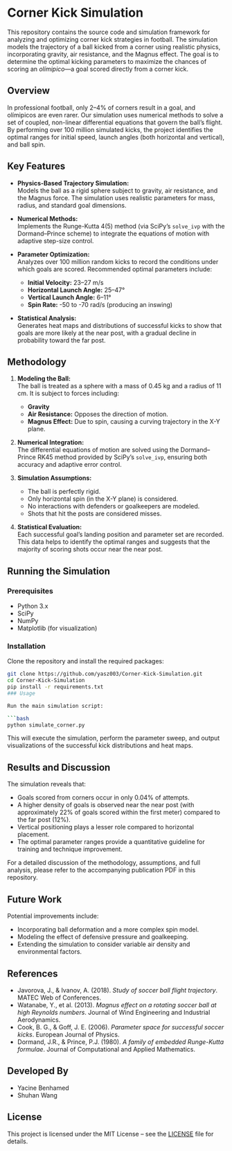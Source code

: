 # Corner Kick Simulation

This repository contains the source code and simulation framework for analyzing and optimizing corner kick strategies in football. The simulation models the trajectory of a ball kicked from a corner using realistic physics, incorporating gravity, air resistance, and the Magnus effect. The goal is to determine the optimal kicking parameters to maximize the chances of scoring an *olímipico*—a goal scored directly from a corner kick.

## Overview

In professional football, only 2–4% of corners result in a goal, and olímipicos are even rarer. Our simulation uses numerical methods to solve a set of coupled, non-linear differential equations that govern the ball’s flight. By performing over 100 million simulated kicks, the project identifies the optimal ranges for initial speed, launch angles (both horizontal and vertical), and ball spin.

## Key Features

- **Physics-Based Trajectory Simulation:**  
  Models the ball as a rigid sphere subject to gravity, air resistance, and the Magnus force. The simulation uses realistic parameters for mass, radius, and standard goal dimensions.
  
- **Numerical Methods:**  
  Implements the Runge-Kutta 4(5) method (via SciPy’s `solve_ivp` with the Dormand–Prince scheme) to integrate the equations of motion with adaptive step-size control.

- **Parameter Optimization:**  
  Analyzes over 100 million random kicks to record the conditions under which goals are scored. Recommended optimal parameters include:  
  - **Initial Velocity:** 23–27 m/s  
  - **Horizontal Launch Angle:** 25–47°  
  - **Vertical Launch Angle:** 6–11°  
  - **Spin Rate:** -50 to -70 rad/s (producing an inswing)

- **Statistical Analysis:**  
  Generates heat maps and distributions of successful kicks to show that goals are more likely at the near post, with a gradual decline in probability toward the far post.

## Methodology

1. **Modeling the Ball:**  
   The ball is treated as a sphere with a mass of 0.45 kg and a radius of 11 cm. It is subject to forces including:
   - **Gravity**
   - **Air Resistance:** Opposes the direction of motion.
   - **Magnus Effect:** Due to spin, causing a curving trajectory in the X-Y plane.

2. **Numerical Integration:**  
   The differential equations of motion are solved using the Dormand–Prince RK45 method provided by SciPy’s `solve_ivp`, ensuring both accuracy and adaptive error control.

3. **Simulation Assumptions:**  
   - The ball is perfectly rigid.  
   - Only horizontal spin (in the X-Y plane) is considered.  
   - No interactions with defenders or goalkeepers are modeled.  
   - Shots that hit the posts are considered misses.

4. **Statistical Evaluation:**  
   Each successful goal’s landing position and parameter set are recorded. This data helps to identify the optimal ranges and suggests that the majority of scoring shots occur near the near post.

## Running the Simulation

### Prerequisites

- Python 3.x  
- SciPy  
- NumPy  
- Matplotlib (for visualization)

### Installation

Clone the repository and install the required packages:

```bash
git clone https://github.com/yasz003/Corner-Kick-Simulation.git
cd Corner-Kick-Simulation
pip install -r requirements.txt
### Usage

Run the main simulation script:

```bash
python simulate_corner.py
```

This will execute the simulation, perform the parameter sweep, and output visualizations of the successful kick distributions and heat maps.

## Results and Discussion

The simulation reveals that:
- Goals scored from corners occur in only 0.04% of attempts.
- A higher density of goals is observed near the near post (with approximately 22% of goals scored within the first meter) compared to the far post (12%).
- Vertical positioning plays a lesser role compared to horizontal placement.
- The optimal parameter ranges provide a quantitative guideline for training and technique improvement.

For a detailed discussion of the methodology, assumptions, and full analysis, please refer to the accompanying publication PDF in this repository.

## Future Work

Potential improvements include:
- Incorporating ball deformation and a more complex spin model.
- Modeling the effect of defensive pressure and goalkeeping.
- Extending the simulation to consider variable air density and environmental factors.

## References

- Javorova, J., & Ivanov, A. (2018). *Study of soccer ball flight trajectory*. MATEC Web of Conferences.
- Watanabe, Y., et al. (2013). *Magnus effect on a rotating soccer ball at high Reynolds numbers*. Journal of Wind Engineering and Industrial Aerodynamics.
- Cook, B. G., & Goff, J. E. (2006). *Parameter space for successful soccer kicks*. European Journal of Physics.
- Dormand, J.R., & Prince, P.J. (1980). *A family of embedded Runge-Kutta formulae*. Journal of Computational and Applied Mathematics.

## Developed By

- Yacine Benhamed
- Shuhan Wang

## License

This project is licensed under the MIT License – see the [LICENSE](LICENSE) file for details.

